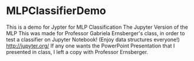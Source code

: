 # MLPClassifierDemo
This is a demo for Jypter for MLP Classification
The Jupyter Version of the MLP This was made for Professor Gabriela Ernsberger's class, in order to test a classifier on Jupyter Notebook! (Enjoy data structures everyone!) http://jupyter.org/ If any one wants the PowerPoint Presentation that I presented in class, I left a copy with Professor Ernsberger.
